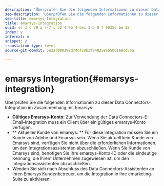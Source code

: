 ```yaml
---
description: 'Überprüfen Sie die folgenden Informationen zu dieser Data Connectors-Integration, da sie sich auf Emarsys beziehen. '
seo-description: 'Überprüfen Sie die folgenden Informationen zu dieser Data Connectors-Integration, da sie sich auf Emarsys beziehen. '
seo-title: emarsys-Integration
title: emarsys-Integration
uuid: ec 3 c 39 a 7-7 c 32-4 eb 4-bec 1-b 0 f 90356 be 22
index: y
internal: n
snippet: y
translation-type: tm+mt
source-git-commit: 5e22d080398d74df29b1f849258e6500168cd5aa

---
```



# emarsys Integration{#emarsys-integration}

Überprüfen Sie die folgenden Informationen zu dieser Data Connectors-Integration im Zusammenhang mit Emarsys:

* **Gültiges Emarsys-Konto:** Zur Verwendung der Data Connectors-E-Email-Integration muss ein Client über ein gültiges emarsys-Konto verfügen.
* ** Aktueller Kunde von emarsys: ** Für diese Integration müssen Sie ein Kunde von Adobe und Emarsys sein. Wenn Sie aktuell kein Kunde von Emarsys sind, verfügen Sie nicht über die erforderlichen Informationen, um den Integrationsassistenten abzuschließen. Wenn Sie Kunde von Emarsys sind, benötigen Sie Ihre emarsys-Konto-ID oder die eindeutige Kennung, die Ihrem Unternehmen zugewiesen ist, um den Integrationsassistenten abzuschließen.
* Wenden Sie sich nach Abschluss des Data Connectors-Assistenten an Ihren Emarsys Kundenbetreuer, um die Integration in Ihre emarketing-Suite zu aktivieren.

